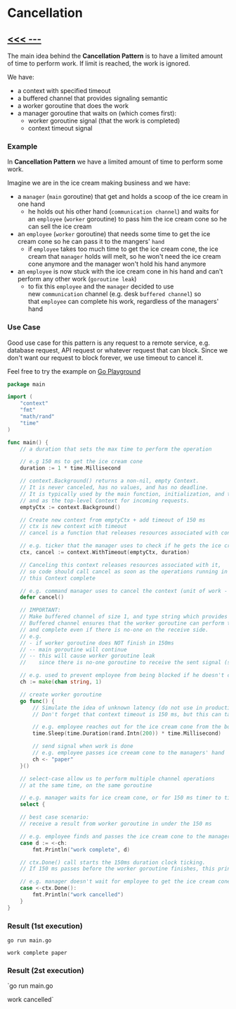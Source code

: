 # Cancellation

## [<<< ---](../gochan.md)

The main idea behind the **Cancellation Pattern** is to have a limited amount of time to perform work. If limit is reached, the work is ignored.

We have:

- a context with specified timeout
- a buffered channel that provides signaling semantic
- a worker goroutine that does the work
- a manager goroutine that waits on (which comes first):
    - worker goroutine signal (that the work is completed)
    - context timeout signal

### Example

In **Cancellation Pattern** we have a limited amount of time to perform some work.

Imagine we are in the ice cream making business and we have:

- a `manager` (`main` goroutine) that get and holds a scoop of the ice cream in one hand
    - he holds out his other hand (`communication channel`) and waits for an `employee` (`worker` goroutine) to pass him the ice cream cone so he can sell the ice cream
- an `employee` (`worker` goroutine) that needs some time to get the ice cream cone so he can pass it to the mangers' `hand`
    - if `employee` takes too much time to get the ice cream cone, the ice cream that `manager` holds will melt, so he won't need the ice cream cone anymore and the manager won't hold his hand anymore
- an `employee` is now stuck with the ice cream cone in his hand and can't perform any other work (`goroutine leak`)
    - to fix this `employee` and the `manager` decided to use new `communication` channel (e.g. desk `buffered channel`) so that `employee` can complete his work, regardless of the managers' hand

### Use Case

Good use case for this pattern is any request to a remote service, e.g. database request, API request or whatever request that can block. Since we don't want our request to block forever, we use timeout to cancel it.

Feel free to try the example on [Go Playground](https://play.golang.com/p/RCy0Iajt0tl)

```go
package main

import (
    "context"
    "fmt"
    "math/rand"
    "time"
)

func main() {
    // a duration that sets the max time to perform the operation

    // e.g 150 ms to get the ice cream cone
    duration := 1 * time.Millisecond

    // context.Background() returns a non-nil, empty Context.
    // It is never canceled, has no values, and has no deadline.
    // It is typically used by the main function, initialization, and tests,
    // and as the top-level Context for incoming requests.
    emptyCtx := context.Background()

    // Create new context from emptyCtx + add timeout of 150 ms
    // ctx is new context with timeout
    // cancel is a function that releases resources associated with context

    // e.g. ticker that the manager uses to check if he gets the ice cream cone fast enough
    ctx, cancel := context.WithTimeout(emptyCtx, duration)

    // Canceling this context releases resources associated with it,
    // so code should call cancel as soon as the operations running in
    // this Context complete

    // e.g. command manager uses to cancel the context (unit of work - getting ice cream cone)
    defer cancel()

    // IMPORTANT:
    // Make buffered channel of size 1, and type string which provides signaling semantics.
    // Buffered channel ensures that the worker goroutine can perform the send operation
    // and complete even if there is no-one on the receive side.
    // e.g.
    // - if worker goroutine does NOT finish in 150ms
    // -- main goroutine will continue
    // -- this will cause worker goroutine leak
    //    since there is no-one goroutine to receive the sent signal (so it blocks and waits)

    // e.g. used to prevent employee from being blocked if he doesn't complete the work in 150ms
    ch := make(chan string, 1)

    // create worker goroutine
    go func() {
        // Simulate the idea of unknown latency (do not use in production).
        // Don't forget that context timeout is 150 ms, but this can take up to 200 ms.

        // e.g. employee reaches out for the ice cream cone from the box
        time.Sleep(time.Duration(rand.Intn(200)) * time.Millisecond)

        // send signal when work is done
        // e.g. employee passes ice creeam cone to the managers' hand
        ch <- "paper"
    }()

    // select-case allow us to perform multiple channel operations
    // at the same time, on the same goroutine

    // e.g. manager waits for ice cream cone, or for 150 ms timer to time out
    select {

    // best case scenario:
    // receive a result from worker goroutine in under the 150 ms

    // e.g. employee finds and passes the ice cream cone to the manager
    case d := <-ch:
        fmt.Println("work complete", d)

    // ctx.Done() call starts the 150ms duration clock ticking.
    // If 150 ms passes before the worker goroutine finishes, this println will be executed

    // e.g. manager doesn't wait for employee to get the ice cream cone anymore
    case <-ctx.Done():
        fmt.Println("work cancelled")
    }
}

```

### Result (1st execution)

```
go run main.go

work complete paper

```

### Result (2st execution)

`go run main.go

work cancelled`